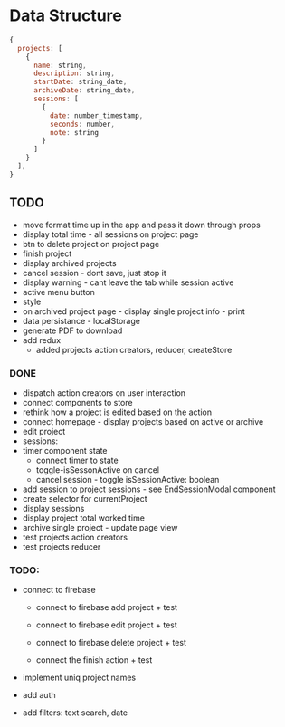 # Data Structure

```js
{
  projects: [
    {
      name: string,
      description: string,
      startDate: string_date,
      archiveDate: string_date,
      sessions: [
        {
          date: number_timestamp,
          seconds: number,
          note: string
        }
      ]
    }
  ],
}
```

## TODO

- move format time up in the app and pass it down through props
- display total time - all sessions on project page
- btn to delete project on project page
- finish project
- display archived projects
- cancel session - dont save, just stop it
- display warning - cant leave the tab while session active
- active menu button
- style
- on archived project page - display single project info - print
- data persistance - localStorage
- generate PDF to download
- add redux
  - added projects action creators, reducer, createStore

### DONE

- dispatch action creators on user interaction
- connect components to store
- rethink how a project is edited based on the action
- connect homepage - display projects based on active or archive
- edit project
- sessions:
- timer component state
  - connect timer to state
  - toggle-isSessonActive on cancel
  - cancel session - toggle isSessionActive: boolean
- add session to project sessions - see EndSessionModal component
- create selector for currentProject
- display sessions
- display project total worked time
- archive single project - update page view
- test projects action creators
- test projects reducer

### TODO:

- connect to firebase
  - connect to firebase add project + test
  - connect to firebase edit project + test
  - connect to firebase delete project + test

  - connect the finish action + test

- implement uniq project names
- add auth
- add filters: text search, date
